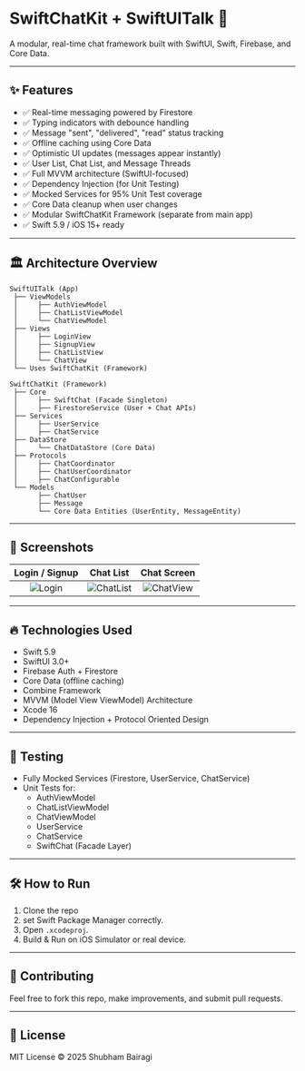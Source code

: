 
# SwiftChatKit + SwiftUITalk 🚀

A modular, real-time chat framework built with SwiftUI, Swift, Firebase, and Core Data.

---

## ✨ Features

- ✅ Real-time messaging powered by Firestore
- ✅ Typing indicators with debounce handling
- ✅ Message "sent", "delivered", "read" status tracking
- ✅ Offline caching using Core Data
- ✅ Optimistic UI updates (messages appear instantly)
- ✅ User List, Chat List, and Message Threads
- ✅ Full MVVM architecture (SwiftUI-focused)
- ✅ Dependency Injection (for Unit Testing)
- ✅ Mocked Services for 95% Unit Test coverage
- ✅ Core Data cleanup when user changes
- ✅ Modular SwiftChatKit Framework (separate from main app)
- ✅ Swift 5.9 / iOS 15+ ready

---

## 🏛 Architecture Overview

```plaintext
SwiftUITalk (App)
 ├── ViewModels
 │     ├── AuthViewModel
 │     ├── ChatListViewModel
 │     └── ChatViewModel
 ├── Views
 │     ├── LoginView
 │     ├── SignupView
 │     ├── ChatListView
 │     └── ChatView
 └── Uses SwiftChatKit (Framework)

SwiftChatKit (Framework)
 ├── Core
 │     ├── SwiftChat (Facade Singleton)
 │     ├── FirestoreService (User + Chat APIs)
 ├── Services
 │     ├── UserService
 │     ├── ChatService
 ├── DataStore
 │     └── ChatDataStore (Core Data)
 ├── Protocols
 │     ├── ChatCoordinator
 │     ├── ChatUserCoordinator
 │     ├── ChatConfigurable
 └── Models
       ├── ChatUser
       ├── Message
       └── Core Data Entities (UserEntity, MessageEntity)
```

---

## 📸 Screenshots

| Login / Signup | Chat List | Chat Screen |
|:---:|:---:|:---:|
| ![Login](screenshots/login.png) | ![ChatList](screenshots/chatlist.png) | ![ChatView](screenshots/chatview.png) |

---

## 🔥 Technologies Used

- Swift 5.9
- SwiftUI 3.0+
- Firebase Auth + Firestore
- Core Data (offline caching)
- Combine Framework
- MVVM (Model View ViewModel) Architecture
- Xcode 16
- Dependency Injection + Protocol Oriented Design

---

## 🧪 Testing

- Fully Mocked Services (Firestore, UserService, ChatService)
- Unit Tests for:
  - AuthViewModel
  - ChatListViewModel
  - ChatViewModel
  - UserService
  - ChatService
  - SwiftChat (Facade Layer)

---

## 🛠 How to Run

1. Clone the repo
2. set Swift Package Manager correctly.
3. Open `.xcodeproj`.
5. Build & Run on iOS Simulator or real device.

---

## 🙌 Contributing

Feel free to fork this repo, make improvements, and submit pull requests.

---

## 📄 License

MIT License © 2025 Shubham Bairagi
